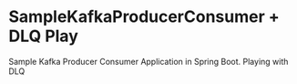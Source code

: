# SampleKafkaProducerConsumer + DLQ Play
Sample Kafka Producer Consumer Application in Spring Boot.
Playing with DLQ
